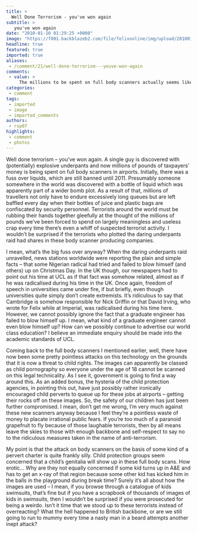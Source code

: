 ```yaml
---
title: >
  Well Done Terrorism - you've won again
subtitle: >
   you've won again
date: "2010-01-10 01:29:25 +0000"
image: "https://f001.backblazeb2.com/file/felixonline/img/upload/201001141543-rsp07-ChengZha.jpg"
headline: true
featured: true
imported: true
aliases:
 - /comment/21/well-done-terrorism---youve-won-again
comments:
 - value: >
     The millions to be spent on full body scanners actually seems like a very sound investment in the safety of civilians. <br> <br>The £100,000 loss on last year's summer ball, however...
categories:
 - comment
tags:
 - imported
 - image
 - imported_comments
authors:
 - rsp07
highlights:
 - comment
 - photos
---
```


Well done terrorism – you’ve won again. A single guy is discovered with (potentially) explosive underpants and now millions of pounds of taxpayers’ money is being spent on full body scanners in airports. Initially, there was a fuss over liquids, which are still banned until 2011. Presumably someone somewhere in the world was discovered with a bottle of liquid which was apparently part of a wider bomb plot. As a result of that, millions of travellers not only have to endure excessively long queues but are left baffled every day when their bottles of juice and plastic bags are confiscated by security personnel. Terrorists around the world must be rubbing their hands together gleefully at the thought of the millions of pounds we’ve been forced to spend on largely meaningless and useless crap every time there’s even a whiff of suspected terrorist activity. I wouldn’t be surprised if the terrorists who plotted the daring underpants raid had shares in these body scanner producing companies.

I mean, what’s the big fuss over anyway? When the daring underpants raid unravelled, news stations worldwide were reporting the plain and simple facts – that some Nigerian radical had tried and failed to blow himself (and others) up on Christmas Day. In the UK though, our newspapers had to point out his time at UCL as if that fact was somehow related, almost as if he was radicalised during his time in the UK. Once again, freedom of speech in universities came under fire, if but briefly, even though universities quite simply don’t create extremists. It’s ridiculous to say that Cambridge is somehow responsible for Nick Griffin or that David Irving, who wrote for Felix while at Imperial, was radicalised during his time here. However, we cannot possibly ignore the fact that a graduate engineer has failed to blow himself up. I mean, what kind of a graduate engineer cannot even blow himself up? How can we possibly continue to advertise our world class education? I believe an immediate enquiry should be made into the academic standards of UCL.

Coming back to the full body scanners I mentioned earlier, well, there have now been some pretty pointless attacks on this technology on the grounds that it is now a threat to child rights. The images can apparently be classed as child pornography so everyone under the age of 18 cannot be scanned on this legal technicality. As I see it, government is going to find a way around this. As an added bonus, the hysteria of the child protection agencies, in pointing this out, have just possibly rather ironically encouraged child perverts to queue up for these jobs at airports – getting their rocks off on these images. So, the safety of our children has just been further compromised. I mean, don’t get me wrong, I’m very much against these new scanners anyway because I feel they’re a pointless waste of money to placate irrational public fears. If you’re too much of a paranoid grapefruit to fly because of those laughable terrorists, then by all means leave the skies to those with enough backbone and self-respect to say no to the ridiculous measures taken in the name of anti-terrorism.

My point is that the attack on body scanners on the basis of some kind of a pervert charter is quite frankly silly. Child protection groups seem concerned that a child’s genitalia will show up in these full body scans. How erotic... Why are they not equally concerned if some kid turns up in A&E and has to get an x-ray of that region because some other kid has kicked him in the balls in the playground during break time? Surely it’s all about how the images are used – I mean, if you browse through a catalogue of kids swimsuits, that’s fine but if you have a scrapbook of thousands of images of kids in swimsuits, then I wouldn’t be surprised if you were prosecuted for being a weirdo. Isn’t it time that we stood up to these terrorists instead of overreacting? What the hell happened to British backbone, or are we still going to run to mummy every time a nasty man in a beard attempts another inept attack?
